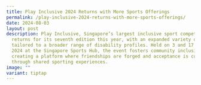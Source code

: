 ```yaml
---
title: Play Inclusive 2024 Returns with More Sports Offerings
permalink: /play-inclusive-2024-returns-with-more-sports-offerings/
date: 2024-08-03
layout: post
description: Play Inclusive, Singapore’s largest inclusive sport competition,
  returns for its seventh edition this year, with an expanded variety of sports
  tailored to a broader range of disability profiles. Held on 3 and 17 August
  2024 at the Singapore Sports Hub, the event fosters community inclusion by
  creating a platform where friendships are forged and acceptance is cultivated
  through shared sporting experiences.
image: ""
variant: tiptap
---
```

